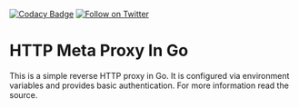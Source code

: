 [![Codacy Badge](https://api.codacy.com/project/badge/Grade/55ef289b7006454e9862ab081786e50f)](https://www.codacy.com/app/Websecurify/go-http-meta-proxy?utm_source=github.com&amp;utm_medium=referral&amp;utm_content=websecurify/go-http-meta-proxy&amp;utm_campaign=Badge_Grade)
[![Follow on Twitter](https://img.shields.io/twitter/follow/websecurify.svg?logo=twitter)](https://twitter.com/websecurify)

# HTTP Meta Proxy In Go

This is a simple reverse HTTP proxy in Go. It is configured via environment variables and provides basic authentication. For more information read the source.

